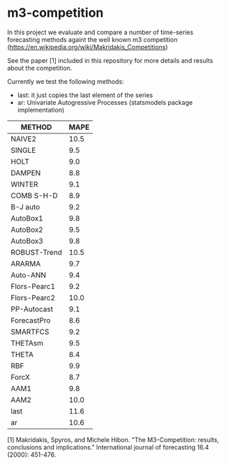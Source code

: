 # m3-competition

In this project we evaluate and compare a number of time-series forecasting methods againt the well known m3 competition (https://en.wikipedia.org/wiki/Makridakis_Competitions)

See the paper [1] included in this repository for more details and results about the competition.

Currently we test the following methods:
- last: it just copies the last element of the series
- ar: Univariate Autogressive Processes (statsmodels package implementation)

METHOD       |MAPE
-------------|----
NAIVE2       |10.5
SINGLE       |9.5
HOLT         |9.0
DAMPEN       |8.8
WINTER       |9.1
COMB S-H-D   |8.9
B-J auto     |9.2
AutoBox1     |9.8
AutoBox2     |9.5
AutoBox3     |9.8
ROBUST-Trend |10.5
ARARMA       |9.7
Auto-ANN     |9.4
Flors-Pearc1 |9.2
Flors-Pearc2 |10.0
PP-Autocast  |9.1
ForecastPro  |8.6
SMARTFCS     |9.2
THETAsm      |9.5
THETA        |8.4
RBF          |9.9
ForcX        |8.7
AAM1         |9.8
AAM2         |10.0
last         |11.6
ar           |10.6

[1] Makridakis, Spyros, and Michele Hibon. "The M3-Competition: results, conclusions and implications." International journal of forecasting 16.4 (2000): 451-476.
